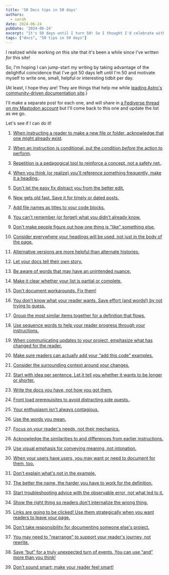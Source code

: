 ```yaml
---
title: '50 Docs tips in 50 days'
authors:
  - sarah
date: 2024-06-24
pubDate: '2024-06-24'
excerpt: "It's 50 days until I turn 50! So I thought I'd celebrate with a different docs tip every day."
tags: ["docs", "50 tips in 50 days"]
---
```

I realized while working *on* this site that it's been a while since I've written *for* this site!

So, I'm hoping I can jump-start my writing by taking advantage of the delightful coincidence that I've got 50 days left until I'm 50 and motivate myself to write one, small, helpful or interesting tidbit per day. 

(At least, I hope they are! They are things that help me while [leading Astro's community-driven documentation site](/blog/community-driven-astro-docs/).)

I'll make a separate post for each one, and will share in [a Fediverse thread on my Mastodon account](https://mastodon.social/@sarah11918/112671713862058779) but I'll come back to this one and update the list as we go.

Let's see if I can do it!

1. [When instructing a reader to make a new file or folder, acknowledge that one might already exist](/blog/50-1-if-one-does-not-already-exist).

2. [When an instruction is conditional, put the condition *before* the action to perform](/blog/50-2-put-the-condition-first).

3. [Repetition is a pedagogical tool to reinforce a concept, not a safety net.](/blog/50-3-repetition-pedagogical-tool).

4. [When you think (or realize) you'll reference something frequently, make it a heading.](/blog/50-4-make-it-a-heading).

5. [Don't let the easy fix distract you from the better edit.](/blog/50-5-easy-fix-better-edit) 

6. [New gets old fast. Save it for timely or dated posts.](/blog/50-6-new-gets-old)

7. [Add file names as titles to your code blocks.](/blog/50-7-title-code-blocks)

8. [You can't remember (or forget) what you didn't already know.](/blog/50-8-dont-forget)

9. [Don't make people figure out how one thing is "like" something else.](/blog/50-9-dislike-like)

10. [Consider everywhere your headings will be used, not just in the body of the page.](/blog/50-10-headings-work-alone)

11. [Alternative versions are more helpful than alternate histories.](/blog/50-11-what-could-have-been)

12. [Let your docs tell their own story.](/blog/50-12-cool-story-bro)

13. [Be aware of words that may have an unintended nuance.](/blog/50-13-inadvertently-inappropriate)

14. [Make it clear whether your list is partial or complete.](/blog/50-14-this-post-includes-advice)

15. [Don't document workarounds. Fix them!](/blog/50-15-dont-doc-when-you-can-fix)

16. [You don't know what your reader wants. Save effort (and words!) by not trying to guess.](/blog/50-16-if-you-want-to)

17. [Group the most similar items together for a definition that flows.](/blog/50-17-go-with-the-flow)

18. [Use sequence words to help your reader progress through your instructions.](/blog/50-18-twist-then-pull)

19. [When communicating updates to your project, emphasize what has changed for the reader.](/blog/50-19-be-the-change)

20. [Make sure readers can actually add your “add this code” examples.](/blog/50-20-add-this-code)

21. [Consider the surrounding context around your changes.](/blog/50-21-prepare-to-be-assimilated)

22. [Start with idea per sentence. Let it tell you whether it wants to be longer or shorter.](/blog/50-22-and-then)

23. [Write the docs you have, not how you got them.](/blog/50-23-is-not-was)

24. [Front load prerequisites to avoid distracting side quests.](/blog/50-24-mise-en-place).

25. [Your enthusiasm isn't always contagious.](/blog/50-25-just-follow-this-tip)

26. [Use the words you mean.](/blog/50-26-use-this)

27. [Focus on your reader's needs, not their mechanics.](/blog/50-27-writing-that-clicks)

28. [Acknowledge the similarities to and differences from earlier instructions.](/blog/50-28-this-time)

29. [Use visual emphasis for conveying meaning, not intonation.](/blog/50-29-seen-and-not-heard)

30. [When your users have users, you may want or need to document for them, too.](/blog/50-30-link-in-your-chain)

31. [Don't explain what's not in the example.](/blog/50-31-as-not-shown-here)

32. [The better the name, the harder you have to work for the definition.](/blog/50-32-defining-the-obvious)

33. [Start troubleshooting advice with the observable error, not what led to it.](/blog/50-33-whats-your-problem)

34. [Show the right thing so readers don't internalize the wrong thing.](/blog/50-34-show-what-to-do)

35. [Links are going to be clicked! Use them strategically when you want readers to leave your page.](/blog/50-35-link-in-bio)

36. [Don't take responsibility for documenting someone else's project.](/blog/50-36-not-my-problem)

37. [You may need to "rearrange" to support your reader's journey, not rewrite.](/blog/50-37-right-words-wrong-place)

38. [Save “but” for a truly unexpected turn of events. You can use “and” more than you think!](/blog/50-38-this-and-that)

39. [Don't sound smart; make your reader feel smart!](/blog/50-39-smarty-pants)